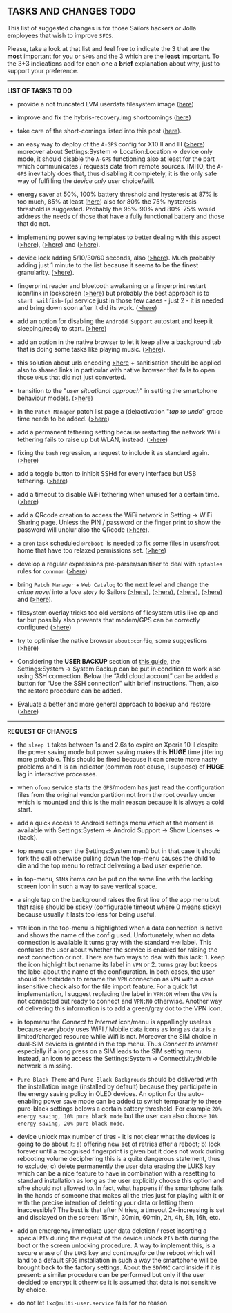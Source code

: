 ## TASKS AND CHANGES TODO

This list of suggested changes is for those Sailors hackers or Jolla employees that wish to improve `SFOS`. 

Please, take a look at that list and feel free to indicate the 3 that are the **most** important for you or `SFOS` and the 3 which are the **least** important. To the 3+3 indications add for each one a **brief** explanation about why, just to support your preference.

---

**LIST OF TASKS TO DO**

* provide a not truncated LVM userdata filesystem image ([here](todo/truncated-LVM-volume-issue.md))

* improve and fix the hybris-recovery.img shortcomings ([here](todo/recovery-image-refactoring.md))

* take care of the short-comings listed into this post ([here](todo/first-impact-with-sailfish-os.md)). 
 
* an easy way to deploy of the `A-GPS` config for X10 II and III ([>here](forum/quick-start-guide.md)) moreover about Settings:System -> Location:Location -> device only mode, it should disable the `A-GPS` functioning also at least for the part which communicates / requests data from remote sources. IMHO, the `A-GPS` inevitably does that, thus disabling it completely, it is the only safe way of fulfilling the *device only* user choice/will.

* energy saver at 50%, 100% battery threshold and hysteresis at 87% is too much, 85% at least ([here](knowhow/battery-recharge-and-power-saving.md)) also for 80% the 75% hysteresis threshold is suggested. Probably the 95%-90% and 80%-75% would address the needs of those that have a fully functional battery and those that do not.

* implementing power saving templates to better dealing with this aspect ([>here](https://forum.sailfishos.org/t/please-add-function-for-automatic-power-saving-mode/7322/23)), ([>here](https://forum.sailfishos.org/t/the-bluetooth-crazy-cpu-usage-creates-battery-drain/16070/1)) and ([>here](todo/energy-saving-for-xperia-10-ii-and-iii.md)).

* device lock adding 5/10/30/60 seconds, also ([>here](https://forum.sailfishos.org/t/custom-timeouts-for-automatic-device-lock-or-at-least-more-options/8513/3)). Much probably adding just 1 minute to the list because it seems to be the finest granularity. ([>here](https://forum.sailfishos.org/t/custom-timeouts-for-automatic-device-lock-or-at-least-more-options/8513/6)).

* fingerprint reader and bluetooth awakening or a fingerprint restart icon/link in lockscreen ([>here](https://forum.sailfishos.org/t/fingerprint-reader-restart-in-lockscreen/15878/4)) but probably the best approach is to `start sailfish-fpd` service just in those few cases - just 2 - it is needed and bring down soon after it did its work. ([>here](https://forum.sailfishos.org/t/patches-by-ichthyosaurus/15387/48))

* add an option for disabling the `Android Support` autostart and keep it sleeping/ready to start. ([>here](todo/energy-saving-for-xperia-10-ii-and-iii.md))

* add an option in the native browser to let it keep alive a background tab that is doing some tasks like playing music. ([>here](https://forum.sailfishos.org/t/an-option-to-keep-alive-a-background-tab-in-native-browser/15884/1)).

* this solution about urls encoding [>here](https://forum.sailfishos.org/t/4-4-0-72-browser-url-copy-does-not-encode-uri-string/13152/11) + sanitisation should be applied also to shared links in particular with native browser that fails to open those `URL`s that did not just converted.

* transition to the "*user situational approach*" in setting the smartphone behaviour models. ([>here](todo/energy-saving-for-xperia-10-ii-and-iii.md))

* in the `Patch Manager` patch list page a (de)activation "*tap to undo*" grace time needs to be added. ([>here](https://forum.sailfishos.org/t/patch-manager-de-activation-tap-to-undo/15986/1))

* add a permanent tethering setting because restarting the network WiFi tethering fails to raise up but WLAN, instead. ([>here](https://forum.sailfishos.org/t/restarting-the-network-wifi-tethering-fails-to-raise-up-but-wlan-instead/15946/1))

* fixing the `bash` regression, a request to include it as standard again. ([>here](https://forum.sailfishos.org/t/4-0-1-45-bash-regression-request-to-include-it-as-standard-again/4659/18))

* add a toggle button to inhibit SSHd for every interface but USB tethering. ([>here](https://forum.sailfishos.org/t/a-toggle-button-to-inhibits-sshd-for-every-interface-but-usb-tethering/15996/1))

* add a timeout to disable WiFi tethering when unused for a certain time. ([>here](https://forum.sailfishos.org/t/a-toggle-button-to-inhibits-sshd-for-every-interface-but-usb-tethering/15996/1))

* add a QRcode creation to access the WiFi network in Setting -> WiFi Sharing page. Unless the PIN / password or the finger print to show the password will unblur also the QRcode ([>here](https://forum.sailfishos.org/t/wifi-sharing-in-settings-does-not-display-a-qrcode/16079/1)).

* a `cron` task scheduled `@reboot`  is needed to fix some files in users/root home that have too relaxed permissions set. ([>here](https://forum.sailfishos.org/t/some-files-in-users-root-home-have-too-relaxed-permissions-set/16004/1))

* develop a regular expressions pre-parser/sanitiser to deal with `iptables` rules for `connman` ([>here](https://forum.sailfishos.org/t/the-00-devmode-firewall-conf-does-not-apply/15990/4))

* bring `Patch Manager` + `Web Catalog` to the next level and change the *crime novel* into a *love story* fo Sailors ([>here](https://forum.sailfishos.org/t/rfc-adding-shell-scripting-capabilities-will-bring-pm2-to-the-next-level/15987/5)), ([>here](https://forum.sailfishos.org/t/patch-manager-warning-label-to-add/15950/1)), ([>here](https://forum.sailfishos.org/t/rfc-adding-shell-scripting-capabilities-will-bring-pm2-to-the-next-level/15987/16)), ([>here](https://forum.sailfishos.org/t/rfc-adding-shell-scripting-capabilities-will-bring-pm2-to-the-next-level/15987/21)) and ([>here](https://forum.sailfishos.org/t/rfc-adding-shell-scripting-capabilities-will-bring-pm2-to-the-next-level/15987/26)).

* filesystem overlay tricks too old versions of filesystem utils like cp and tar but possibly also prevents that modem/GPS can be correctly configured ([>here](https://forum.sailfishos.org/t/the-coreutils-cp-and-gnu-tar-version-are-too-old-to-support-filesystem-overlay-correctly/16027/1))

* try to optimise the native browser `about:config`, some suggestions ([>here](https://forum.sailfishos.org/t/my-wishes-of-the-next-release-just-fixup-e-g-the-oom-killer-situations/15541/17))

* Considering the **USER BACKUP** section of [this guide](quick-start-guide.md), the Settings:System → System:Backup can be put in condition to work also using SSH connection. Below the “Add cloud account” can be added a button for “Use the SSH connection” with brief instructions. Then, also the restore procedure can be added.

* Evaluate a better and more general approach to backup and restore ([>here](todo/users-backup-analysis.md))

---

**REQUEST OF CHANGES**

* the `sleep 1` takes between 1s and 2.6s to expire on Xperia 10 II despite the power saving mode but power saving makes this **HUGE** time jittering more probable. This should be fixed because it can create more nasty problems and it is an indicator (common root cause, I suppose) of **HUGE** lag in interactive processes.

* when `ofono` service starts the `GPS`/modem has just read the configuration files from the original vendor partition not from the root overlay under which is mounted and this is the main reason because it is always a cold start.

* add a quick access to Android settings menu which at the moment is available with Settings:System -> Android Support -> Show Licenses -> (back).

* top menu can open the Settings:System menù but in that case it should fork the call otherwise pulling down the top-menu causes the child to die and the top menu to retract delivering a bad user experience.

* in top-menu, `SIM`s items can be put on the same line with the locking screen icon in such a way to save vertical space.

* a single tap on the background raises the first line of the app menu but that raise should be sticky (configurable timeout where 0 means sticky) because usually it lasts too less for being useful.

* `VPN` icon in the top-menu is highlighted when a data connection is active and shows the name of the config used. Unfortunately, when no data connection is available it turns gray with the standard `VPN` label. This confuses the user about whether the service is enabled for raising the next connection or not. There are two ways to deal with this lack: 1. keep the icon highlight but rename its label in `VPN` or 2. turns gray but keeps the label about the name of the configuration. In both cases, the user should be forbidden to rename the `VPN` connection as `VPN` with a case insensitive check also for the file import feature. For a quick 1st implementation, I suggest replacing the label in `VPN:ON` when the `VPN` is not connected but ready to connect and `VPN:NO` otherwise. Another way of delivering this information is to add a green/gray dot to the VPN icon.

* in topmenu the *Connect to Internet* icon/menu is appallingly useless because everybody uses WiFI / Mobile data icons as long as data is a limited/charged resource while Wifi is not. Moreover the SIM choice in dual-SIM devices is granted in the top menu. Thus *Connect to Internet* especially if a long press on a SIM leads to the SIM setting menu. Instead, an icon to access the Settings:System -> Connectivity:Mobile network is missing.

* `Pure Black Theme` and `Pure Black Backgrouds` should be delivered with the installation image (installed by default) because they participate in the energy saving policy in OLED devices. An option for the auto-enabling power save mode can be added to switch temporarily to these pure-black settings belows a certain battery threshold. For example `20% energy saving, 10% pure black mode` but the user can also choose `10% energy saving, 20% pure black mode`.

* device unlock max number of tires - it is not clear what the devices is going to do about it: a) offering new set of retries after a reboot; b) lock forever until a recognised fingerprint is given but it does not work during rebooting volume deciphering this is a quite dangerous statement, thus to exclude; c) delete permanently the user data erasing the LUKS key which can be a nice feature to have in combination with a resetting to standard installation as long as the user explicitly choose this option and s/he should not allowed to. In fact, what happens if the smartphone falls in the hands of someone that makes all the tries just for playing with it or with the precise intention of deleting your data or letting them inaccessible? The best is that after N tries, a timeout 2x-increasing is set and displayed on the screen: 15min, 30min, 60min, 2h, 4h, 8h, 16h, etc.

* add an emergency immediate user data deletion / reset inserting a special `PIN` during the request of the device unlock `PIN` both during the boot or the screen unlocking procedure. A way to implement this, is a secure erase of the `LUKS` key and continue/force the reboot which will land to a default `SFOS` installation in such a way the smartphone will be brought back to the factory settings. About the `SD`/`MMC` card inside if it is present: a similar procedure can be performed but only if the user decided to encrypt it otherwise it is assumed that data is not sensitive by choice.

* do not let `lxc@multi-user.service` fails for no reason

